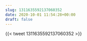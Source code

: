 ```yaml
---
slug: 1311635592137060352
date: 2020-10-01 11:54:28+00:00
draft: false
---
```


{{< tweet 1311635592137060352 >}}
